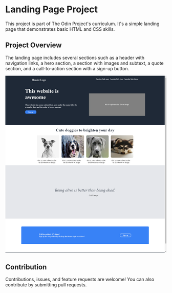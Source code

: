# Landing Page Project

This project is part of The Odin Project's curriculum. It's a simple landing page that demonstrates basic HTML and CSS skills.

## Project Overview

The landing page includes several sections such as a header with navigation links, a hero section, a section with images and subtext, a quote section, and a call-to-action section with a sign-up button.

![Screen Capture](./screencapture.png)

## Contribution

Contributions, issues, and feature requests are welcome! You can also contribute by submitting pull requests.
